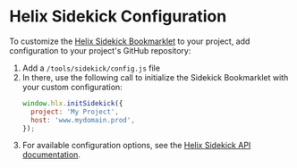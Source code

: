 # Helix Sidekick Configuration

To customize the [Helix Sidekick Bookmarklet](./index.md) to your project, add configuration to your project's GitHub repository:
1. Add a `/tools/sidekick/config.js` file
2. In there, use the following call to initialize the Sidekick Bookmarklet with your custom configuration:
   ```js
   window.hlx.initSidekick({
     project: 'My Project',
     host: 'www.mydomain.prod',
   });
   ```
3. For available configuration options, see the [Helix Sidekick API documentation](./API.md#sidekickConfig).
